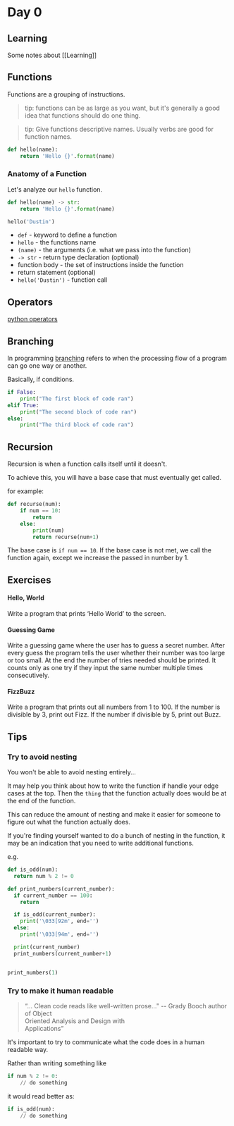 # Day 0
## Learning
Some notes about [[Learning]]

## Functions
Functions are a grouping of instructions.

> tip: functions can be as large as you want, but it's generally a good idea that  functions should do one thing.

> tip: Give functions descriptive names.  Usually verbs are good for function names.

```python
def hello(name):
	return 'Hello {}'.format(name)
```


### Anatomy of a Function
Let's analyze our `hello` function.
```python
def hello(name) -> str:
	return 'Hello {}'.format(name)

hello('Dustin')
```

* `def`  - keyword to define a function
* `hello` - the functions name
* `(name)` - the arguments (i.e. what we pass into the function)
* `-> str` - return type declaration (optional)
* function body - the set of instructions inside the function
* return statement (optional)
* `hello('Dustin')` - function call

## Operators
[python operators](https://www.w3schools.com/python/python_operators.asp)

## Branching
In programming [branching](https://magpi.raspberrypi.com/articles/branching-if-else-python) refers to when the processing flow of a program can go one way or another.

Basically, if conditions.

```python
if False:
    print("The first block of code ran")
elif True:
    print("The second block of code ran")
else:
    print("The third block of code ran")
```

## Recursion
Recursion is when a function calls itself until it doesn't.

To achieve this, you will have a base case that must eventually get called.

for example:
```python
def recurse(num):
	if num == 10:
		return
	else:
		print(num)
		return recurse(num+1)
```

The base case is `if num == 10`.  If the base case is not met, we call the function again, except we increase the passed in number by 1.

## Exercises

#### Hello, World
Write a program that prints ‘Hello World’ to the screen.
#### Guessing Game
Write a guessing game where the user has to guess a secret number. After every guess the program tells the user whether their number was too large or too small. At the end the number of tries needed should be printed. It counts only as one try if they input the same number multiple times consecutively.
#### FizzBuzz
Write a program that prints out all numbers from 1 to 100.
If the number is divisible by 3, print out Fizz.
If the number if divisible by 5, print out Buzz.


## Tips

### Try to avoid nesting
You won't be able to avoid nesting entirely...

It may help you think about how to write the function if handle your edge cases at the top.  Then the `thing` that the function actually does would be at the end of the function.

This can reduce the amount of nesting and make it easier for someone to figure out what the function actually does.

If you're finding yourself wanted to do a bunch of nesting in the function, it may be an indication that you need to write additional functions.

e.g.

```python
def is_odd(num):
  return num % 2 != 0

def print_numbers(current_number):
  if current_number == 100:
    return

  if is_odd(current_number):
    print('\033[92m', end='')
  else:
    print('\033[94m', end='')

  print(current_number)
  print_numbers(current_number+1)


print_numbers(1)
```

### Try to make it human readable
> “... Clean code reads like well-written prose..." -- Grady Booch author of Object  
Oriented Analysis and Design with  
Applications”

It's important to try to communicate what the code does in a human readable way.

Rather than writing something like

```python
if num % 2 != 0:
	// do something
```

it would read better as:
```python
if is_odd(num):
	// do something
```
